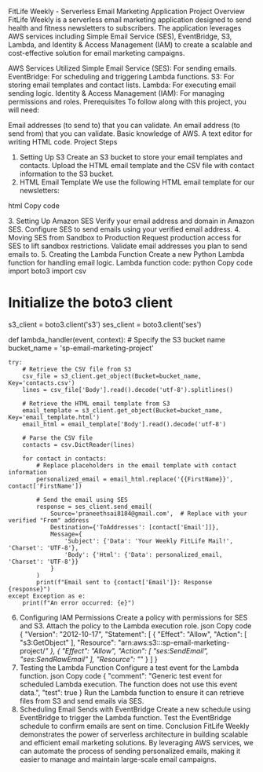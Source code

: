 FitLife Weekly - Serverless Email Marketing Application
Project Overview
FitLife Weekly is a serverless email marketing application designed to send health and fitness newsletters to subscribers. The application leverages AWS services including Simple Email Service (SES), EventBridge, S3, Lambda, and Identity & Access Management (IAM) to create a scalable and cost-effective solution for email marketing campaigns.

AWS Services Utilized
Simple Email Service (SES): For sending emails.
EventBridge: For scheduling and triggering Lambda functions.
S3: For storing email templates and contact lists.
Lambda: For executing email sending logic.
Identity & Access Management (IAM): For managing permissions and roles.
Prerequisites
To follow along with this project, you will need:

Email addresses (to send to) that you can validate.
An email address (to send from) that you can validate.
Basic knowledge of AWS.
A text editor for writing HTML code.
Project Steps
1. Setting Up S3
Create an S3 bucket to store your email templates and contacts.
Upload the HTML email template and the CSV file with contact information to the S3 bucket.
2. HTML Email Template
We use the following HTML email template for our newsletters:

html
Copy code
<!DOCTYPE html>
<html lang="en">
<head>
<meta charset="UTF-8">
<meta name="viewport" content="width=device-width, initial-scale=1.0">
<title>FitLife Weekly - Health and Nutrition for Fitness Enthusiasts</title>
<style>
  /* Add your styles here */
</style>
</head>
<body>
<div class="container">
  <!-- Your content here -->
</div>
</body>
</html>
3. Setting Up Amazon SES
Verify your email address and domain in Amazon SES.
Configure SES to send emails using your verified email address.
4. Moving SES from Sandbox to Production
Request production access for SES to lift sandbox restrictions.
Validate email addresses you plan to send emails to.
5. Creating the Lambda Function
Create a new Python Lambda function for handling email logic.
Lambda function code:
python
Copy code
import boto3
import csv

# Initialize the boto3 client
s3_client = boto3.client('s3')
ses_client = boto3.client('ses')

def lambda_handler(event, context):
    # Specify the S3 bucket name
    bucket_name = 'sp-email-marketing-project'

    try:
        # Retrieve the CSV file from S3
        csv_file = s3_client.get_object(Bucket=bucket_name, Key='contacts.csv')
        lines = csv_file['Body'].read().decode('utf-8').splitlines()
        
        # Retrieve the HTML email template from S3
        email_template = s3_client.get_object(Bucket=bucket_name, Key='email_template.html')
        email_html = email_template['Body'].read().decode('utf-8')
        
        # Parse the CSV file
        contacts = csv.DictReader(lines)
        
        for contact in contacts:
            # Replace placeholders in the email template with contact information
            personalized_email = email_html.replace('{{FirstName}}', contact['FirstName'])
            
            # Send the email using SES
            response = ses_client.send_email(
                Source='praneethsai8184@gmail.com',  # Replace with your verified "From" address
                Destination={'ToAddresses': [contact['Email']]},
                Message={
                    'Subject': {'Data': 'Your Weekly FitLife Mail!', 'Charset': 'UTF-8'},
                    'Body': {'Html': {'Data': personalized_email, 'Charset': 'UTF-8'}}
                }
            )
            print(f"Email sent to {contact['Email']}: Response {response}")
    except Exception as e:
        print(f"An error occurred: {e}")
6. Configuring IAM Permissions
Create a policy with permissions for SES and S3.
Attach the policy to the Lambda execution role.
json
Copy code
{
    "Version": "2012-10-17",
    "Statement": [
        {
            "Effect": "Allow",
            "Action": [
                "s3:GetObject"
            ],
            "Resource": "arn:aws:s3:::sp-email-marketing-project/*"
        },
        {
            "Effect": "Allow",
            "Action": [
                "ses:SendEmail",
                "ses:SendRawEmail"
            ],
            "Resource": "*"
        }
    ]
}
7. Testing the Lambda Function
Configure a test event for the Lambda function.
json
Copy code
{
  "comment": "Generic test event for scheduled Lambda execution. The function does not use this event data.",
  "test": true
}
Run the Lambda function to ensure it can retrieve files from S3 and send emails via SES.
8. Scheduling Email Sends with EventBridge
Create a new schedule using EventBridge to trigger the Lambda function.
Test the EventBridge schedule to confirm emails are sent on time.
Conclusion
FitLife Weekly demonstrates the power of serverless architecture in building scalable and efficient email marketing solutions. By leveraging AWS services, we can automate the process of sending personalized emails, making it easier to manage and maintain large-scale email campaigns.


